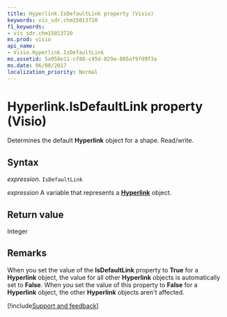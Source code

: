 ```yaml
---
title: Hyperlink.IsDefaultLink property (Visio)
keywords: vis_sdr.chm15013720
f1_keywords:
- vis_sdr.chm15013720
ms.prod: visio
api_name:
- Visio.Hyperlink.IsDefaultLink
ms.assetid: 5a958e11-cf88-c45d-829a-805af9fd9f3a
ms.date: 06/08/2017
localization_priority: Normal
---
```



# Hyperlink.IsDefaultLink property (Visio)

Determines the default  **Hyperlink** object for a shape. Read/write.


## Syntax

_expression_. `IsDefaultLink`

_expression_ A variable that represents a **[Hyperlink](Visio.Hyperlink.md)** object.


## Return value

Integer


## Remarks

When you set the value of the  **IsDefaultLink** property to **True** for a **Hyperlink** object, the value for all other **Hyperlink** objects is automatically set to **False**. When you set the value of this property to **False** for a **Hyperlink** object, the other **Hyperlink** objects aren't affected.

[!include[Support and feedback](~/includes/feedback-boilerplate.md)]